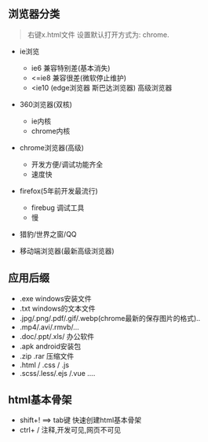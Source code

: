## 浏览器分类
> 右键x.html文件 设置默认打开方式为: chrome.

+ ie浏览
	- ie6 兼容特别差(基本消失)
	- <=ie8  兼容很差(微软停止维护)
	- <ie10 (edge浏览器 斯巴达浏览器) 高级浏览器

+ 360浏览器(双核)
	- ie内核
	- chrome内核

+ chrome浏览器(高级)
	- 开发方便/调试功能齐全
	- 速度快

+ firefox(5年前开发最流行)
	- firebug 调试工具 
	- 慢

+ 猎豹/世界之窗/QQ 

+ 移动端浏览器(最新高级浏览器)

## 应用后缀
+ .exe windows安装文件
+ .txt windows的文本文件
+ .jpg/.png/.pdf/.gif/.webp(chrome最新的保存图片的格式)..
+ .mp4/.avi/.rmvb/...
+ .doc/.ppt/.xls/ 办公软件 
+ .apk  android安装包
+ .zip .rar  压缩文件
+ .html / .css  / .js  
+ .scss/.less/.ejs /.vue ....

## html基本骨架
+ shift+!  ==> tab键 快速创建html基本骨架
+ ctrl+ /   注释,开发可见,网页不可见



